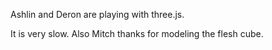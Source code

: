 Ashlin and Deron are playing with three.js.

It is very slow. Also Mitch thanks for modeling the flesh cube.
